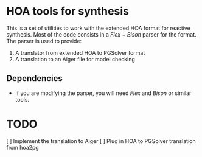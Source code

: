 # HOA tools for synthesis
This is a set of utilities to work with the extended HOA format for reactive
synthesis. Most of the code consists in a _Flex_ + _Bison_ parser for the
format. The parser is used to provide:
1. A translator from extended HOA to PGSolver format
2. A translation to an Aiger file for model checking

## Dependencies
* If you are modifying the parser, you will need _Flex_ and _Bison_ or similar
  tools.

# TODO
[ ] Implement the translation to Aiger
[ ] Plug in HOA to PGSolver translation from hoa2pg
